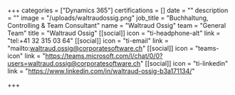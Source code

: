 +++
categories = ["Dynamics 365"]
certifications = []
date = ""
description = ""
image = "/uploads/waltraudossig.png"
job_title = "Buchhaltung, Controlling & Team Consultant"
name = "Waltraud Ossig"
team = "General Team"
title = "Waltraud Ossig"
[[social]]
icon = "ti-headphone-alt"
link = "tel:+41 32 315 03 64"
[[social]]
icon = "ti-email"
link = "mailto:waltraud.ossig@corporatesoftware.ch"
[[social]]
icon = "teams-icon"
link = "https://teams.microsoft.com/l/chat/0/0?users=waltraud.ossig@corporatesoftware.ch"
[[social]]
icon = "ti-linkedin"
link = "https://www.linkedin.com/in/waltraud-ossig-b3a171134/"

+++
